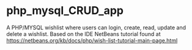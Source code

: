 php_mysql_CRUD_app
==================

A PHP/MYSQL wishlist where users can login, create, read, update and delete a wishlist. 
Based on the IDE NetBeans tutorial found at https://netbeans.org/kb/docs/php/wish-list-tutorial-main-page.html
